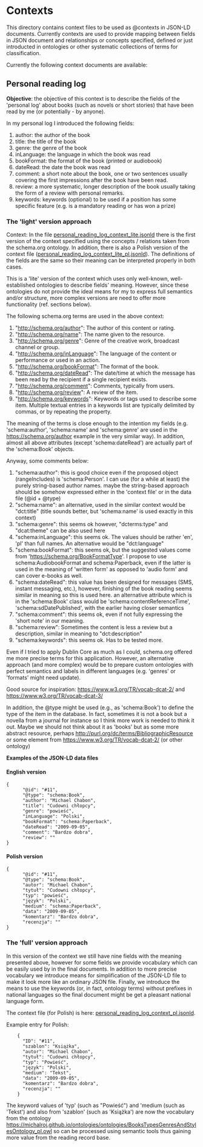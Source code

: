 # Contexts

This directory contains context files to be used as @contexts in JSON-LD documents.
Currently contexts are used to provide mapping between fields in JSON document and relationships or concepts 
specified, defined or just introducted in ontologies or other systematic collections of terms for classification.

Currently the following context documents are available:

## Personal reading log

**Objective**: the objective of this context is to describe the fields of the 'personal log' about books (such as novels or short stories) 
  that have been read by me (or potentially - by anyone).

  In my personal log I introduced the following fields:

  1. author: the author of the book
  2. title: the title of the book
  3. genre: the genre of the book
  4. inLanguage: the language in which the book was read
  5. bookFormat: the format of the book (printed or audiobook)
  6. dateRead: the date the book was read 
  7. comment: a short note about the book, one or two sentences usually covering the first impressions after the book have been read.
  8. review: a more systematic, longer description of the book usually taking the form of a review with personal remarks. 
  9. keywords: keywords (optional) to be used if a position has some specific feature (e.g. is a mandatory reading or has won a prize)

### The 'light' version approach

 Context:
 In the file [personal_reading_log_context_lite.jsonld](personal_reading_log_context_lite.jsonld) there is the first version of the context specified using the concepts / relations
 taken from the schema.org ontology. In addition, there is also a Polish version of the context file 
 ([personal_reading_log_context_lite_pl.jsonld](personal_reading_log_context_lite_pl.jsonld)). The definitions of the fields are the same so their meaning can be interpreted properly in both cases.

 This is a 'lite' version of the context which uses only well-known, well-established ontologies to describe fields' meaning. However, since these ontologies do not provide
 the ideal means for my to express full semantics and/or structure, more complex versions are need to offer more functionality (ref. sections below). 

 The following schema.org terms are used in the above context: 

 1. "http://schema.org/author": The author of this content or rating.
 2. "http://schema.org/name": The name given to the resource.
 3. "http://schema.org/genre": Genre of the creative work, broadcast channel or group.
 4. "http://schema.org/inLanguage": The language of the content or performance or used in an action.
 5. "http://schema.org/bookFormat": The format of the book.
 6. "http://schema.org/dateRead": The date/time at which the message has been read by the recipient if a single recipient exists.
 7. "http://schema.org/comment": Comments, typically from users.
 8. "http://schema.org/review": A review of the item.
 9. "http://schema.org/keywords": Keywords or tags used to describe some item. Multiple textual entries in a keywords list are typically delimited by commas, or by repeating the property.

 The meaning of the terms is close enough to the intention my fields (e.g. 'schema:author', 'schema:name' and 'schema:genre' are used in the https://schema.org/author example 
 in the very similar way). In addition, almost all above attributes (except 'schema:dateRead') are actually part of the 'schema:Book' objects.

 Anyway, some comments below:
 
 1. "schema:author": this is good choice even if the proposed object (rangeIncludes) is 'schema:Person'. I can use (for a while at least) the purely string-based author names.
                    maybe the string-based approach should be somehow expressed either in the 'context file' or in the data file (@id + @type)
 2. "schema:name": an alternative, used in the similar context would be "dct:title" (title sounds better, but 'schema:name' is used exactly in this context)
 3. "schema:genre": this seems ok however, "dcterms:type" and "dcat:theme" can be also used here
 4. "schema:inLanguage": this seems ok. The values should be rather 'en', 'pl' than full names. An alternative would be "dct:language"
 5. "schema:bookFormat": this seems ok, but the suggested values come from 'https://schema.org/BookFormatType'. I propose to use schema:AudiobookFormat and schema:Paperback,
                        even if the latter is used in the meaning of 'written form' as opposed to 'audio form' and can cover e-books as well.
 6. "schema:dateRead": this value has been designed for messages (SMS, instant messaging, etc.), however, finishing of the book reading seems similar in meaning so this is used here.
                       an alternative attribute which is in the 'schema:Book' class would be 'schema:contentReferenceTime', 'schema:sdDatePublished', with the earlier having closer semantics
 7. "schema:comment": this seems ok, even if not fully expressing the 'short note' in our meaning.
 8. "schema:review": Sometimes the content is less a review but a description, similar in meaning to "dct:description"
 9. "schema:keywords": this seems ok. Has to be tested more.

Even if I tried to apply Dublin Core as much as I could, schema.org offered me more precise terms for this application. However, an alternative approach (and more complex) would be to
prepare custom ontologies with perfect semantics and labels in different languages (e.g. 'genres' or 'formats' might need update).

Good source for inspiration: https://www.w3.org/TR/vocab-dcat-2/ and https://www.w3.org/TR/vocab-dcat-3/

In addition, the @type might be used (e.g., as 'schema:Book') to define the type of the item in the database. In fact, sometimes it is not a book but a novella from a journal for instance
so I think more work is needed to think it out. Maybe we should not think about it as 'books' but as some more abstract resource,
perhaps http://purl.org/dc/terms/BibliographicResource or some element from https://www.w3.org/TR/vocab-dcat-2/ (or other ontology)

**Examples of the JSON-LD data files**

#### English version

```
{
      "@id": "#11",
      "@type": "schema:Book",
      "author": "Michael Chabon",
      "title": "Cudowni chłopcy",
      "genre": "powieść",
      "inLanguage": "Polski",
      "bookFormat": "schema:Paperback",
      "dateRead": "2009-09-05",
      "comment": "Bardzo dobra",
      "review": ""
}
```

#### Polish version

```
{
      "@id": "#11",
      "@type": "schema:Book",
      "autor": "Michael Chabon",
      "tytuł": "Cudowni chłopcy",
      "typ": "powieść",
      "język": "Polski",
      "medium": "schema:Paperback",
      "data": "2009-09-05",
      "komentarz": "Bardzo dobra",
      "recenzja": ""
}
```

### The 'full' version approach

In this version of the context we still have nine fields with the meaning presented above, however for some fields we provide vocabulary which can be easily used by in the final documents.
In addition to more precise vocabulary we introduce means for simplification of the JSON-LD file to make it look more like an ordinary JSON file. 
Finally, we introduce the means to use the keywords (or, in fact, ontology terms) without prefixes in national languages so the final document might be get a pleasant national language form.

The context file (for Polish) is here: [personal_reading_log_context_pl.jsonld](personal_reading_log_context_pl.jsonld).

Example entry for Polish:

```
    {
      "ID": "#11",
      "szablon": "Książka",
      "autor": "Michael Chabon",
      "tytuł": "Cudowni chłopcy",
      "typ": "Powieść",
      "język": "Polski",
      "medium": "Tekst",
      "data": "2009-09-05",
      "komentarz": "Bardzo dobra",
      "recenzja": ""
    }
```

The keyword values of 'typ' (such as "Powieść") and 'medium (such as 'Tekst') and also from 'szablon' (such as 'Książka') are now the vocabulary 
from the ontology https://michalroj.github.io/ontologies/ontologies/BooksTypesGenresAndStylesOntology_pl.owl so can be processed using semantic tools thus 
gaining more value from the reading record base.

